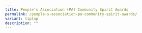 ```yaml
---
title: People’s Association (PA) Community Spirit Awards
permalink: /people-s-association-pa-community-spirit-awards/
variant: tiptap
description: ""
---
```

